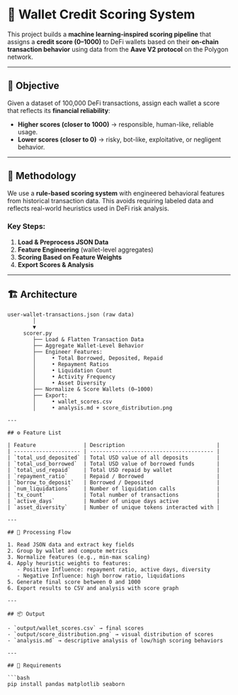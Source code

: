 # 🏦 Wallet Credit Scoring System

This project builds a **machine learning-inspired scoring pipeline** that assigns a **credit score (0–1000)** to DeFi wallets based on their **on-chain transaction behavior** using data from the **Aave V2 protocol** on the Polygon network.

---

## 📌 Objective

Given a dataset of 100,000 DeFi transactions, assign each wallet a score that reflects its **financial reliability**:

- **Higher scores (closer to 1000)** → responsible, human-like, reliable usage.
- **Lower scores (closer to 0)** → risky, bot-like, exploitative, or negligent behavior.

---

## 🧠 Methodology

We use a **rule-based scoring system** with engineered behavioral features from historical transaction data. This avoids requiring labeled data and reflects real-world heuristics used in DeFi risk analysis.

### Key Steps:

1. **Load & Preprocess JSON Data**
2. **Feature Engineering** (wallet-level aggregates)
3. **Scoring Based on Feature Weights**
4. **Export Scores & Analysis**

---

## 🏗️ Architecture

```text
user-wallet-transactions.json (raw data)
        │
        ▼
     scorer.py
        ├── Load & Flatten Transaction Data
        ├── Aggregate Wallet-Level Behavior
        ├── Engineer Features:
        │     • Total Borrowed, Deposited, Repaid
        │     • Repayment Ratios
        │     • Liquidation Count
        │     • Activity Frequency
        │     • Asset Diversity
        ├── Normalize & Score Wallets (0–1000)
        ├── Export:
        │     • wallet_scores.csv
        │     • analysis.md + score_distribution.png

---

## ⚙️ Feature List

| Feature               | Description                             |
| --------------------- | --------------------------------------- |
| `total_usd_deposited` | Total USD value of all deposits         |
| `total_usd_borrowed`  | Total USD value of borrowed funds       |
| `total_usd_repaid`    | Total USD repaid by wallet              |
| `repayment_ratio`     | Repaid / Borrowed                       |
| `borrow_to_deposit`   | Borrowed / Deposited                    |
| `num_liquidations`    | Number of liquidation calls             |
| `tx_count`            | Total number of transactions            |
| `active_days`         | Number of unique days active            |
| `asset_diversity`     | Number of unique tokens interacted with |

---

## 🔁 Processing Flow

1. Read JSON data and extract key fields
2. Group by wallet and compute metrics
3. Normalize features (e.g., min-max scaling)
4. Apply heuristic weights to features:
   - Positive Influence: repayment ratio, active days, diversity
   - Negative Influence: high borrow ratio, liquidations
5. Generate final score between 0 and 1000
6. Export results to CSV and analysis with score graph

---

## 📦 Output

- `output/wallet_scores.csv` → final scores
- `output/score_distribution.png` → visual distribution of scores
- `analysis.md` → descriptive analysis of low/high scoring behaviors

---

## 🚀 Requirements

```bash
pip install pandas matplotlib seaborn
```
